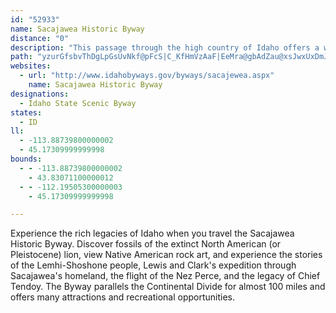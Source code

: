 ```yaml
---
id: "52933"
name: Sacajawea Historic Byway
distance: "0"
description: "This passage through the high country of Idaho offers a wealth of engaging stories, many of them considered historic legacies of Idaho."
path: "yzurGfsbvThDgLpGsUvNkf@pFcS|C_KfHmVzAaF|EeMra@gbAdZau@xsJwxUxDmJrEgJpC{EfFaHxBgCjiHwmGpHgGh^u[~E{Dhd@ga@tEyDrH_F~@e@bEgBtIaCvr@sLzYmFvYyEfCg@rG_Az\\cGx_@kG~HaBraC_b@lLgBfxBg_@zqBa\\~yAwWlfAoQrUeEpG{@jv@{M~IqAxCStwBWzGa@|Fy@fIeC~_@}NpHaDhGoBvCo@lC_@bEYtNWjW^lLGxSFrBKfHeAbFiAzJwDvEsC|C{BdEqD`DgDdF{GbHiLrFgKny@cwAhyCwhFvFaIbCkCvG_GnFgErp@cf@|HeH|DaFxCuEpDyGlC_GdD{JfSmr@vIyUd|DakJ~Oy^zTsa@jE}IjoAiuCx}CmfHp_@m{@dSqc@|U}a@j^uo@zOaXjD_FfEgEnoB{cBhByAdC{AjFeCfD{@ptByc@rOmEbE}@d~@qZdq@oTnF}@xCBvTvBvi@xEfFN~CGnC[nY_H|oB}c@tMcCjd@qDbb@uDnb@}ClCIhSElTQtV?`BGrB]jDgApCkB~DoEhPoVfEyFbEmEjHoGprAwfAvGgG`BcBtHmKnKaQfIaMlDoDlZiSrr@ed@hBeAp|@sXfK}DhC{A|DmCfSuPb~@{v@fO}LrHeEhJgDlt@oQnRmF~dBsb@bn@gPjAe@bGaD~c@y]`MmKhtAmfAlFmEjImIxFgH~b@{m@p`HqsJzImN`I}OlDkIlDuJbEuLfD{NxDcR`qBsoKdv@k~DdAsE`CsHbCaGrCaGxByDlBsChBeCfDsDnCgC`HmFhCuAxa@cTtqCgyAzj@kYrw@_b@lUuLzG_Dp^kR|GqC`PsFrSsFxn@sQta@eLp[iJ`GsApIcCnD{AjGmDbDsCzYq[p_@y`@pLaKhzAanAvCmCrB_CtAmBxq@ecAjAmAfC}AbCu@x@OrIa@fBSfEcAvEuChjAweAbSkRfJ{HvGqEv_@cTxJgGlF_E`d@ga@h^c[rHaGdI}FxDwBzWmMtTiLtbB_z@dNmHhBq@nLiGvNyIdLaJtPgQtwBs`ChJmK~F_G|RqTlUwVjK{LfXkYbWcYrDsDfEeFdPcQ|m@{q@vPkQzbAehAn_@ka@t`@ac@~O{PlFmGvGmJjCiEfQc\\~Sea@d`@at@rAoCbRc]`[ul@xm@kjA`BmCjKiSxoCwgFfXuf@hqDk}GnXgg@p_C_mElSk_@tBgElSi_@~Rg_@pj@odAfU_b@jh@{aAro@slAp]ao@v^{q@pE{IbSm^ry@o|AncAwlBrAm@`BSGuLDak@I{l@Hyd@IaTEgjCDyg@Eqb@Eu~Hd@{vLjMcmERaK}AkaBy@gsCBgEHsEZgH^iFr@sGtMkeAt`@q~Cx@qJh@qJ"
websites:
  - url: "http://www.idahobyways.gov/byways/sacajewea.aspx"
    name: Sacajawea Historic Byway
designations:
  - Idaho State Scenic Byway
states:
  - ID
ll:
  - -113.88739800000002
  - 45.17309999999998
bounds:
  - - -113.88739800000002
    - 43.83071100000012
  - - -112.19505300000003
    - 45.17309999999998

---
```


Experience the rich legacies of Idaho when you travel the Sacajawea Historic Byway. Discover fossils of the extinct North American (or Pleistocene) lion, view Native American rock art, and experience the stories of the Lemhi-Shoshone people, Lewis and Clark's expedition through Sacajawea's homeland, the flight of the Nez Perce, and the legacy of Chief Tendoy. The Byway parallels the Continental Divide for almost 100 miles and offers many attractions and recreational opportunities.
